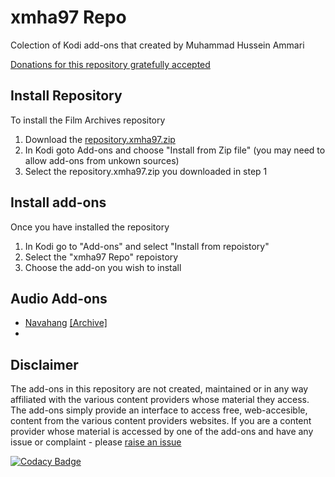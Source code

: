 # xmha97 Repo

Colection of Kodi add-ons that created by Muhammad Hussein Ammari

[Donations for this repository gratefully accepted](https://www.paypal.me/xmha97)

## Install Repository

To install the Film Archives repository 

1.  Download the [repository.xmha97.zip](https://github.com/xmha97/kodi-repo-plugins/blob/master/repository.xmha97/repository.xmha97-1.1.zip?raw=true)
2.  In Kodi goto Add-ons and choose "Install from Zip file" (you may need to allow add-ons from unkown sources)
3.  Select the repository.xmha97.zip you downloaded in step 1

## Install add-ons

Once you have installed the repository

1.  In Kodi go to "Add-ons" and select "Install from repoistory"
2.  Select the "xmha97 Repo" repoistory
3.  Choose the add-on you wish to install

## Audio Add-ons

*   [Navahang](https://github.com/xmha97/kodi-repo-plugins/tree/master/plugin.audio.navahang) [[Archive]](http://mirrors.kodi.tv/addons/leia/plugin.audio.navahang/)
*   

## Disclaimer

The add-ons in this repository are not created, maintained or in any way affiliated with the various content providers whose material they access. The add-ons simply provide an interface to access free, web-accesible, content from the various content providers websites.
If you are a content provider whose material is accessed by one of the add-ons and have any issue or complaint - please [raise an issue](https://github.com/xmha97/kodi-repo-plugins/issues/new?labels=DMCA)

[![Codacy Badge](https://api.codacy.com/project/badge/Grade/2e4718a1470c408e842148e253477fc3)](https://www.codacy.com/app/xmha97/kodi-repo-plugins?utm_source=github.com&amp;utm_medium=referral&amp;utm_content=FraserChapman/repository.film.archives&amp;utm_campaign=Badge_Grade)
